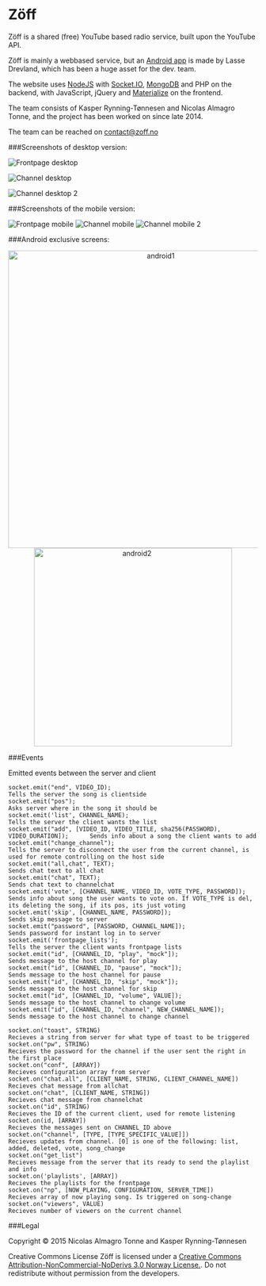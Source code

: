 Zöff
====

Zöff is a shared (free) YouTube based radio service, built upon the YouTube API. 

Zöff is mainly a webbased service, but an <a href="https://play.google.com/store/apps/details?id=no.lqasse.zoff&amp;hl=en">Android app</a> is made by Lasse Drevland, which has been a huge asset for the dev. team.

The website uses <a href="https://nodejs.org/">NodeJS</a> with <a href="http://socket.io/">Socket.IO</a>, <a href="https://www.mongodb.org/">MongoDB</a> and PHP on the backend, with JavaScript, jQuery and <a href="http://materializecss.com/">Materialize</a> on the frontend.

The team consists of Kasper Rynning-Tønnesen and Nicolas Almagro Tonne, and the project has been worked on since late 2014.

The team can be reached on <a href="mailto:contact@zoff.no?Subject=Contact%20Zoff">contact@zoff.no</a>

###Screenshots of desktop version:

![Frontpage desktop](http://i.imgur.com/f9MoSDN.png)

![Channel desktop](http://puu.sh/ivYKz/b1b65b339c.jpg)

![Channel desktop 2](http://puu.sh/ivYVo/9036795b95.jpg)

###Screenshots of the mobile version:

![Frontpage mobile](http://lh5.googleusercontent.com/-_rATUkLCLH8/VUKTzZ19TqI/AAAAAAAABLc/ab9ZiJtLy4g/w330-h586-no/Screenshot_2015-04-30-22-30-43.png)     ![Channel mobile](http://lh5.googleusercontent.com/-YaH8pUMzjRM/VUKTpr7ZpdI/AAAAAAAABLQ/ABOOB-1RWcw/w330-h586-no/Screenshot_2015-04-30-22-39-44.png)     ![Channel mobile 2](http://lh5.googleusercontent.com/-wVKAxHBwIAI/VUKToHhHxgI/AAAAAAAABLI/RyCteTkdvDY/w330-h586-no/Screenshot_2015-04-30-22-36-00.png)

###Android exclusive screens:

<div style="text-align:center;">
<img src="http://i.imgur.com/2LMOnUe.png" alt="android1" height="600px"> 
<img src="http://i.imgur.com/mIOrtng.png" alt="android2" height="400px">
</div>

###Events

Emitted events between the server and client
```
socket.emit("end", VIDEO_ID); 														Tells the server the song is clientside
socket.emit("pos"); 		  														Asks server where in the song it should be
socket.emit('list', CHANNEL_NAME);  												Tells the server the client wants the list
socket.emit("add", [VIDEO_ID, VIDEO_TITLE, sha256(PASSWORD), VIDEO_DURATION]);		Sends info about a song the client wants to add
socket.emit("change_channel");														Tells the server to disconnect the user from the current channel, is used for remote controlling on the host side
socket.emit("all,chat", TEXT);														Sends chat text to all chat
socket.emit("chat", TEXT); 															Sends chat text to channelchat
socket.emit('vote', [CHANNEL_NAME, VIDEO_ID, VOTE_TYPE, PASSWORD]);					Sends info about song the user wants to vote on. If VOTE_TYPE is del, its deleting the song, if its pos, its just voting
socket.emit('skip', [CHANNEL_NAME, PASSWORD]);										Sends skip message to server
socket.emit("password", [PASSWORD, CHANNEL_NAME]);									Sends password for instant log in to server
socket.emit('frontpage_lists');														Tells the server the client wants frontpage lists
socket.emit("id", [CHANNEL_ID, "play", "mock"]);									Sends message to the host channel for play
socket.emit("id", [CHANNEL_ID, "pause", "mock"]);									Sends message to the host channel for pause
socket.emit("id", [CHANNEL_ID, "skip", "mock"]);									Sends message to the host channel for skip
socket.emit("id", [CHANNEL_ID, "volume", VALUE]);									Sends message to the host channel to change volume
socket.emit("id", [CHANNEL_ID, "channel", NEW_CHANNEL_NAME]);						Sends message to the host channel to change channel

socket.on("toast", STRING)															Recieves a string from server for what type of toast to be triggered
socket.on("pw", STRING)																Recieves the password for the channel if the user sent the right in the first place
socket.on("conf", [ARRAY])															Recieves configuration array from server
socket.on("chat.all", [CLIENT_NAME, STRING, CLIENT_CHANNEL_NAME])					Recieves chat message from allchat
socket.on("chat", [CLIENT_NAME, STRING])											Recieves chat message from channelchat
socket.on("id", STRING)																Recieves the ID of the current client, used for remote listening
socket.on(id, [ARRAY])																Recieves the messages sent on CHANNEL_ID above
socket.on("channel", [TYPE, [TYPE_SPECIFIC_VALUE]])														Recieves updates from channel. [0] is one of the following: list, added, deleted, vote, song_change
socket.on("get_list")																Recieves message from the server that its ready to send the playlist and info
socket.on('playlists', [ARRAY])														Recieves the playlists for the frontpage
socket.on("np", [NOW_PLAYING, CONFIGURATION, SERVER_TIME])															Recieves array of now playing song. Is triggered on song-change
socket.on("viewers", VALUE)															Recieves number of viewers on the current channel
```

###Legal

Copyright © 2015 
Nicolas Almagro Tonne and Kasper Rynning-Tønnesen 

Creative Commons License
Zöff is licensed under a 
<a href="http://creativecommons.org/licenses/by-nc-nd/3.0/no/">Creative Commons Attribution-NonCommercial-NoDerivs 3.0 Norway License.</a>. 
Do not redistribute without permission from the developers. 
